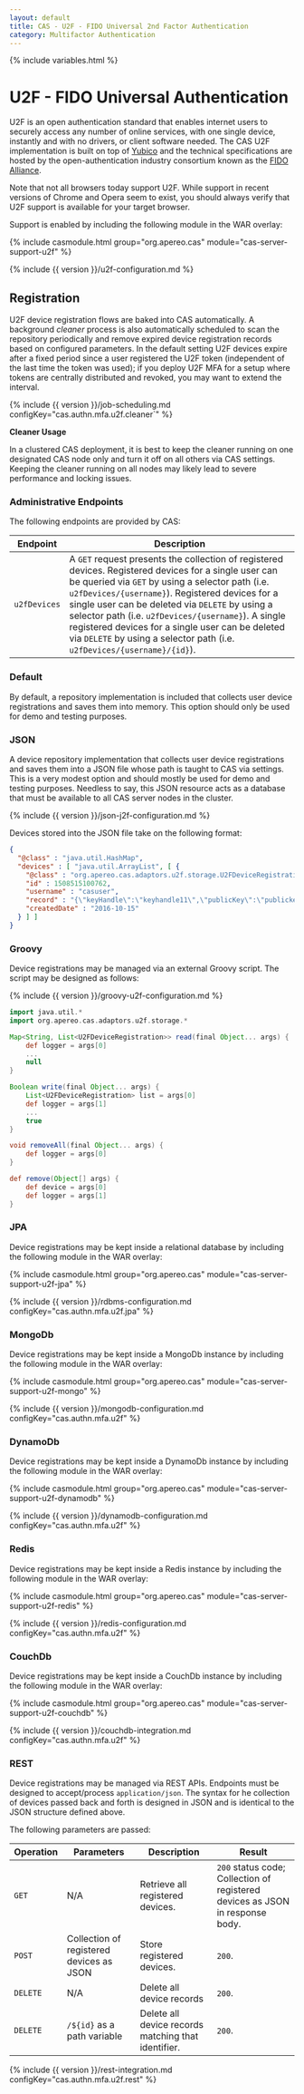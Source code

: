 ```yaml
---
layout: default
title: CAS - U2F - FIDO Universal 2nd Factor Authentication
category: Multifactor Authentication
---
```


{% include variables.html %}

# U2F - FIDO Universal Authentication

U2F is an open authentication standard that enables internet users to securely 
access any number of online services, with one single device, instantly 
and with no drivers, or client software needed. The CAS U2F implementation 
is built on top of [Yubico](https://www.yubico.com/about/background/fido/) and 
the technical specifications are hosted by the open-authentication 
industry consortium known as the [FIDO Alliance](https://fidoalliance.org/).

Note that not all browsers today support U2F. While support in recent versions of Chrome and 
Opera seem to exist, you should always verify that U2F support is available for your target browser.

Support is enabled by including the following module in the WAR overlay:

{% include casmodule.html group="org.apereo.cas" module="cas-server-support-u2f" %}

{% include {{ version }}/u2f-configuration.md %}

## Registration

U2F device registration flows are baked into CAS automatically. A 
background *cleaner* process is also automatically scheduled to scan the 
repository periodically and remove expired device registration records 
based on configured parameters. In the default setting U2F devices
expire after a fixed period since a user registered the U2F token 
(independent of the last time the token was used); if you deploy U2F
MFA for a setup where tokens are centrally distributed and revoked, 
you may want to extend the interval.

{% include {{ version }}/job-scheduling.md configKey="cas.authn.mfa.u2f.cleaner`" %}

<div class="alert alert-warning"><strong>Cleaner Usage</strong><p>In a 
clustered CAS deployment, it is best to keep the cleaner running on one designated 
CAS node only and turn it off on all others via CAS settings. Keeping the 
cleaner running on all nodes may likely lead to severe performance and locking issues.</p></div>

### Administrative Endpoints

The following endpoints are provided by CAS:
 
| Endpoint                  | Description
|---------------------------|------------------------------------------------
| `u2fDevices`  | A `GET` request presents the collection of registered devices. Registered devices for a single user can be queried via `GET` by using a selector path (i.e. `u2fDevices/{username}`). Registered devices for a single user can be deleted via `DELETE` by using a selector path (i.e. `u2fDevices/{username}`). A single registered devices for a single user can be deleted via `DELETE` by using a selector path (i.e. `u2fDevices/{username}/{id}`).

### Default

By default, a repository implementation is included that collects user device registrations and saves them into memory.
This option should only be used for demo and testing purposes.

### JSON

A device repository implementation that collects user device registrations and 
saves them into a JSON file whose path is taught to CAS via settings. This is 
a very modest option and should mostly be used for demo and testing purposes. 
Needless to say, this JSON resource acts as a database that must be available to all CAS server nodes in the cluster.

{% include {{ version }}/json-j2f-configuration.md %}

Devices stored into the JSON file take on the following format:

```json
{
  "@class" : "java.util.HashMap",
  "devices" : [ "java.util.ArrayList", [ {
    "@class" : "org.apereo.cas.adaptors.u2f.storage.U2FDeviceRegistration",
    "id" : 1508515100762,
    "username" : "casuser",
    "record" : "{\"keyHandle\":\"keyhandle11\",\"publicKey\":\"publickey1\",\"counter\":1,\"compromised\":false}",
    "createdDate" : "2016-10-15"
  } ] ]
}
```

### Groovy

Device registrations may be managed via an external Groovy script. The script may be designed as follows:

{% include {{ version }}/groovy-u2f-configuration.md %}

```groovy
import java.util.*
import org.apereo.cas.adaptors.u2f.storage.*

Map<String, List<U2FDeviceRegistration>> read(final Object... args) {
    def logger = args[0]
    ...
    null
}

Boolean write(final Object... args) {
    List<U2FDeviceRegistration> list = args[0]
    def logger = args[1]
    ...
    true
}

void removeAll(final Object... args) {
    def logger = args[0]
}          

def remove(Object[] args) {
    def device = args[0]
    def logger = args[1]
}
```

### JPA

Device registrations may be kept inside a relational database by including the following module in the WAR overlay:

{% include casmodule.html group="org.apereo.cas" module="cas-server-support-u2f-jpa" %}

{% include {{ version }}/rdbms-configuration.md configKey="cas.authn.mfa.u2f.jpa" %}

### MongoDb

Device registrations may be kept inside a MongoDb instance by including the following module in the WAR overlay:

{% include casmodule.html group="org.apereo.cas" module="cas-server-support-u2f-mongo" %}

{% include {{ version }}/mongodb-configuration.md configKey="cas.authn.mfa.u2f" %}

### DynamoDb

Device registrations may be kept inside a DynamoDb instance by including the following module in the WAR overlay:

{% include casmodule.html group="org.apereo.cas" module="cas-server-support-u2f-dynamodb" %}

{% include {{ version }}/dynamodb-configuration.md configKey="cas.authn.mfa.u2f" %}

### Redis

Device registrations may be kept inside a Redis instance by including the following module in the WAR overlay:

{% include casmodule.html group="org.apereo.cas" module="cas-server-support-u2f-redis" %}

{% include {{ version }}/redis-configuration.md configKey="cas.authn.mfa.u2f" %}

### CouchDb

Device registrations may be kept inside a CouchDb instance by including the following module in the WAR overlay:

{% include casmodule.html group="org.apereo.cas" module="cas-server-support-u2f-couchdb" %}

{% include {{ version }}/couchdb-integration.md configKey="cas.authn.mfa.u2f" %}

### REST

Device registrations may be managed via REST APIs. Endpoints must be designed to 
accept/process `application/json`. The syntax for he collection of devices passed back and 
forth is designed in JSON and is identical to the JSON structure defined above.

The following parameters are passed:

| Operation        | Parameters      | Description      | Result
|------------------|-----------------|------------------|----------------------------------------------------
| `GET` | N/A    | Retrieve all registered devices.     | `200` status code; Collection of registered devices as JSON in response body.
| `POST` | Collection of registered devices as JSON | Store registered devices. | `200`.
| `DELETE` | N/A | Delete all device records | `200`.
| `DELETE` | `/${id}`  as a path variable | Delete all device records matching that identifier. | `200`.

{% include {{ version }}/rest-integration.md configKey="cas.authn.mfa.u2f.rest" %}
